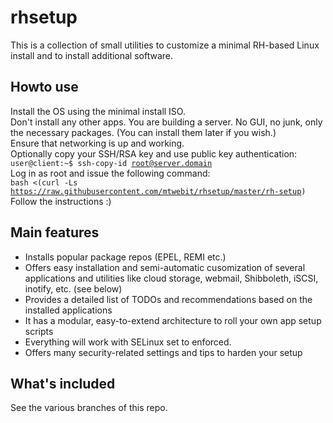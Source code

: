 # rhsetup
This is a collection of small utilities to customize a minimal RH-based Linux install and to install additional software.

## Howto use
Install the OS using the minimal install ISO.  
Don't install any other apps. You are building a server. No GUI, no junk, only the necessary packages. (You can install them later if you wish.)  
Ensure that networking is up and working.  
Optionally copy your SSH/RSA key and use public key authentication:  
<code>user@client:~$ ssh-copy-id root@server.domain</code>  
Log in as root and issue the following command:  
<code>bash &lt;(curl -Ls https://raw.githubusercontent.com/mtwebit/rhsetup/master/rh-setup)</code>  
Follow the instructions :)

## Main features
* Installs popular package repos (EPEL, REMI etc.)  
* Offers easy installation and semi-automatic cusomization of several applications and utilities like cloud storage, webmail, Shibboleth, iSCSI, inotify, etc. (see below)  
* Provides a detailed list of TODOs and recommendations based on the installed applications  
* It has a modular, easy-to-extend architecture to roll your own app setup scripts  
* Everything will work with SELinux set to enforced.  
* Offers many security-related settings and tips to harden your setup  

## What's included
See the various branches of this repo.
